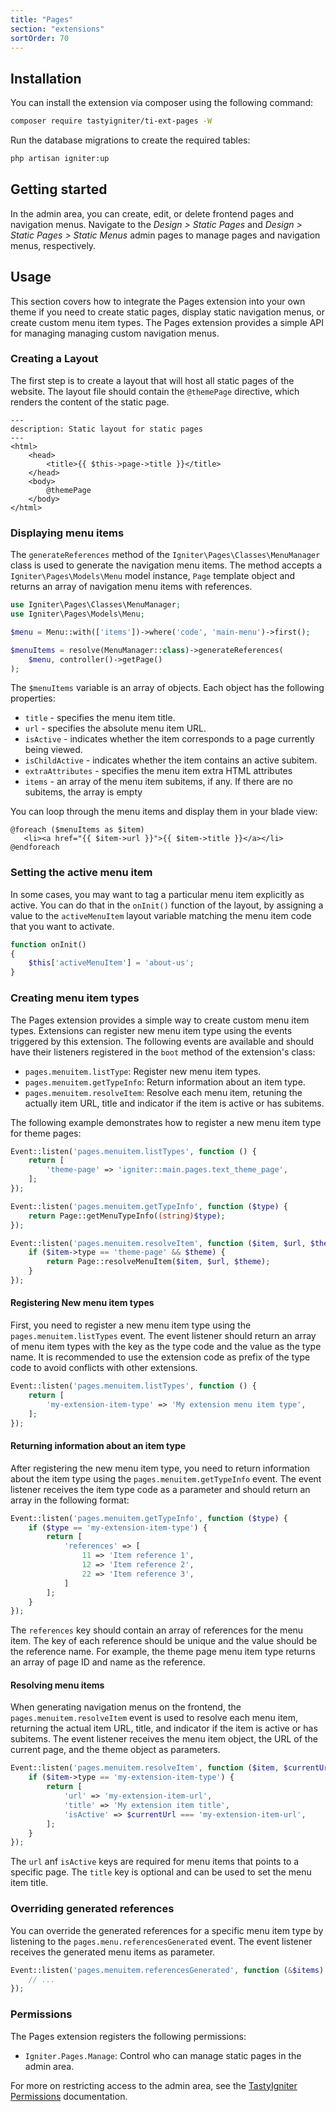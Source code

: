 ```yaml
---
title: "Pages"
section: "extensions"
sortOrder: 70
---
```


## Installation

You can install the extension via composer using the following command:

```bash
composer require tastyigniter/ti-ext-pages -W
```

Run the database migrations to create the required tables:
  
```bash
php artisan igniter:up
```

## Getting started

In the admin area, you can create, edit, or delete frontend pages and navigation menus. Navigate to the _Design > Static Pages_ and _Design > Static Pages > Static Menus_ admin pages to manage pages and navigation menus, respectively.

## Usage

This section covers how to integrate the Pages extension into your own theme if you need to create static pages, display static navigation menus, or create custom menu item types. The Pages extension provides a simple API for managing managing custom navigation menus.

### Creating a Layout

The first step is to create a layout that will host all static pages of the website. The layout file should contain the `@themePage` directive, which renders the content of the static page.

```blade
---
description: Static layout for static pages
---
<html>
    <head>
        <title>{{ $this->page->title }}</title>
    </head>
    <body>
        @themePage
    </body>
</html>
```

### Displaying menu items

The `generateReferences` method of the `Igniter\Pages\Classes\MenuManager` class is used to generate the navigation menu items. The method accepts a `Igniter\Pages\Models\Menu` model instance, `Page` template object and returns an array of navigation menu items with references.

```php
use Igniter\Pages\Classes\MenuManager;
use Igniter\Pages\Models\Menu;

$menu = Menu::with(['items'])->where('code', 'main-menu')->first();

$menuItems = resolve(MenuManager::class)->generateReferences(
    $menu, controller()->getPage()
);
```

The `$menuItems` variable is an array of objects. Each object has the following properties:

- `title` - specifies the menu item title.
- `url` - specifies the absolute menu item URL.
- `isActive` - indicates whether the item corresponds to a page currently being viewed.
- `isChildActive` - indicates whether the item contains an active subitem.
- `extraAttributes` - specifies the menu item extra HTML attributes
- `items` - an array of the menu item subitems, if any. If there are no subitems, the array is empty

You can loop through the menu items and display them in your blade view:

```blade
@foreach ($menuItems as $item)
   <li><a href="{{ $item->url }}">{{ $item->title }}</a></li>
@endforeach
```

### Setting the active menu item

In some cases, you may want to tag a particular menu item explicitly as active. You can do that in the `onInit()`
function of the layout, by assigning a value to the `activeMenuItem` layout variable matching the menu item code that you
want to activate.

```php
function onInit()
{
    $this['activeMenuItem'] = 'about-us';
}
```

### Creating menu item types

The Pages extension provides a simple way to create custom menu item types. Extensions can register new menu item type using the events triggered by this extension. The following events are available and should have their listeners registered in the `boot` method of the extension's class:

- `pages.menuitem.listType`: Register new menu item types.
- `pages.menuitem.getTypeInfo`: Return information about an item type.
- `pages.menuitem.resolveItem`: Resolve each menu item, retuning the actually item URL, title and indicator if the item is active or has subitems.

The following example demonstrates how to register a new menu item type for theme pages:

```php
Event::listen('pages.menuitem.listTypes', function () {
    return [
        'theme-page' => 'igniter::main.pages.text_theme_page',
    ];
});

Event::listen('pages.menuitem.getTypeInfo', function ($type) {
    return Page::getMenuTypeInfo((string)$type);
});

Event::listen('pages.menuitem.resolveItem', function ($item, $url, $theme) {
    if ($item->type == 'theme-page' && $theme) {
        return Page::resolveMenuItem($item, $url, $theme);
    }
});
```

#### Registering New menu item types

First, you need to register a new menu item type using the `pages.menuitem.listTypes` event. The event listener should return an array of menu item types with the key as the type code and the value as the type name. It is recommended to use the extension code as prefix of the type code to avoid conflicts with other extensions.

```php
Event::listen('pages.menuitem.listTypes', function () {
    return [
        'my-extension-item-type' => 'My extension menu item type',
    ];
});
```

#### Returning information about an item type

After registering the new menu item type, you need to return information about the item type using the `pages.menuitem.getTypeInfo` event. The event listener receives the item type code as a parameter and should return an array in the following format:

```php
Event::listen('pages.menuitem.getTypeInfo', function ($type) {
    if ($type == 'my-extension-item-type') {
        return [
            'references' => [
                11 => 'Item reference 1',
                12 => 'Item reference 2',
                22 => 'Item reference 3',
            ]
        ];
    }
});
```

The `references` key should contain an array of references for the menu item. The key of each reference should be unique and the value should be the reference name. For example, the theme page menu item type returns an array of page ID and name as the reference.

#### Resolving menu items

When generating navigation menus on the frontend, the `pages.menuitem.resolveItem` event is used to resolve each menu item, returning the actual item URL, title, and indicator if the item is active or has subitems. The event listener receives the menu item object, the URL of the current page, and the theme object as parameters.

```php
Event::listen('pages.menuitem.resolveItem', function ($item, $currentUrl, $theme) {
    if ($item->type == 'my-extension-item-type') {
        return [
            'url' => 'my-extension-item-url',
            'title' => 'My extension item title',
            'isActive' => $currentUrl === 'my-extension-item-url',
        ];
    }
});
```

The `url` anf `isActive` keys are required for menu items that points to a specific page. The `title` key is optional and can be used to set the menu item title.

### Overriding generated references

You can override the generated references for a specific menu item type by listening to the `pages.menu.referencesGenerated` event. The event listener receives the generated menu items as parameter.

```php
Event::listen('pages.menuitem.referencesGenerated', function (&$items) {
    // ...
});
```

### Permissions

The Pages extension registers the following permissions:

- `Igniter.Pages.Manage`: Control who can manage static pages in the admin area.

For more on restricting access to the admin area, see the [TastyIgniter Permissions](https://tastyigniter.com/docs/customize/permissions) documentation.
